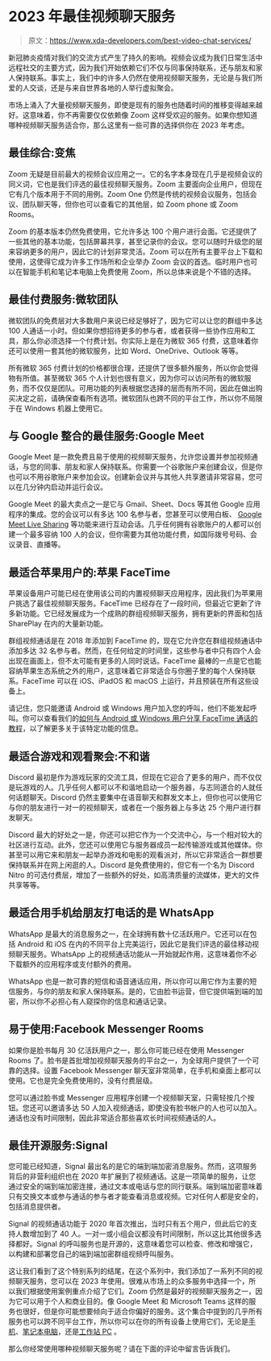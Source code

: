 # 2023 年最佳视频聊天服务

> 原文：<https://www.xda-developers.com/best-video-chat-services/>

新冠肺炎疫情对我们的交流方式产生了持久的影响。视频会议成为我们日常生活中远程社交的主要方式，因为我们开始依赖它们不仅与同事保持联系，还与朋友和家人保持联系。事实上，我们中的许多人仍然在使用视频聊天服务，无论是与我们所爱的人交谈，还是与来自世界各地的人举行虚拟聚会。

市场上涌入了大量视频聊天服务，即使是现有的服务也随着时间的推移变得越来越好。这意味着，你不再需要仅仅依赖像 Zoom 这样受欢迎的服务。如果你想知道哪种视频聊天服务适合你，那么这里有一些可靠的选择供你在 2023 年考虑。

## 最佳综合:变焦

Zoom 无疑是目前最大的视频会议应用之一。它的名字本身现在几乎是视频会议的同义词，它也是我们评选的最佳视频聊天服务。Zoom 主要面向企业用户，但现在它有几个版本用于不同的用例。Zoom One 仍然是传统的视频会议服务，包括会议、团队聊天等，但你也可以查看它的其他层，如 Zoom phone 或 Zoom Rooms。

Zoom 的基本版本仍然免费使用，它允许多达 100 个用户进行会面。它还提供了一些其他的基本功能，包括屏幕共享，甚至记录你的会议。您可以随时升级您的层来容纳更多的用户，因此它的计划非常灵活。Zoom 可以在所有主要平台上下载和使用，这使得它成为许多工作场所和企业举办 Zoom 会议的首选。临时用户也可以在智能手机和笔记本电脑上免费使用 Zoom，所以总体来说是个不错的选择。

## 最佳付费服务:微软团队

微软团队的免费层对大多数用户来说已经足够好了，因为它可以让您的群组中多达 100 人通话一小时。但如果你想招待更多的参与者，或者获得一些协作应用和工具，那么你必须选择一个付费计划。你实际上是在为微软 365 付费，这意味着你还可以使用一套其他的微软服务，比如 Word、OneDrive、Outlook 等等。

所有微软 365 付费计划的价格都很合理，还提供了很多额外服务，所以你会觉得物有所值。甚至微软 365 个人计划也很有意义，因为你可以访问所有的微软服务，而不仅仅是团队。可用功能的列表根据您选择的层而有所不同，因此在做出购买决定之前，请确保查看所有选项。微软团队也跨不同的平台工作，所以你不局限于在 Windows 机器上使用它。

## 与 Google 整合的最佳服务:Google Meet

Google Meet 是一款免费且易于使用的视频聊天服务，允许您设置并参加视频通话，与您的同事、朋友和家人保持联系。你需要一个谷歌账户来创建会议，但是你也可以不用谷歌账户来参加会议。创建新会议并与其他人共享邀请非常容易，您可以在几分钟内启动并运行会议。

Google Meet 的最大卖点之一是它与 Gmail、Sheet、Docs 等其他 Google 应用程序的集成。您的会议可以有多达 100 名参与者，您甚至可以使用白板、 [Google Meet Live Sharing](https://www.xda-developers.com/google-meet-live-sharing/) 等功能来进行互动会话。几乎任何拥有谷歌账户的人都可以创建一个最多容纳 100 人的会议，但你需要为其他功能付费，如国际拨号号码、会议录音、直播等。

## 最适合苹果用户的:苹果 FaceTime

苹果设备用户可能已经在使用该公司的内置视频聊天应用程序，因此我们为苹果用户挑选了最佳视频聊天服务。FaceTime 已经存在了一段时间，但最近它更新了许多新功能。它已经发展成为一个成熟的群组视频聊天服务，拥有更新的界面和包括 SharePlay 在内的大量新功能。

群组视频通话是在 2018 年添加到 FaceTime 的，现在它允许您在群组视频通话中添加多达 32 名参与者。然而，在任何给定的时间里，这些参与者中只有四个人会出现在画面上，但不太可能有更多的人同时说话。FaceTime 最棒的一点是它也能容纳苹果生态系统之外的用户，这意味着它非常适合与你圈子里的每个人保持联系。FaceTime 可以在 iOS、iPadOS 和 macOS 上运行，并且预装在所有这些设备上。

请记住，您只能邀请 Android 或 Windows 用户加入您的呼叫，他们不能发起呼叫。你可以查看我们的[如何与 Android 或 Windows 用户分享 FaceTime 通话的教程](https://www.xda-developers.com/how-to-share-facetime-windows-android/)，以了解更多关于该特定功能的信息。

## 最适合游戏和观看聚会:不和谐

Discord 最初是作为游戏玩家的交流工具，但现在它迎合了更多的用户，而不仅仅是玩游戏的人。几乎任何人都可以不和谐地启动一个服务器，与志同道合的人就任何话题聊天。Discord 仍然主要集中在语音聊天和群发文本上，但你也可以使用它与你的朋友进行一对一的视频聊天，或者在一个服务器上与多达 25 个用户进行群发聊天。

Discord 最大的好处之一是，你还可以把它作为一个交流中心，与一个相对较大的社区进行互动。此外，您还可以使用它与服务器成员一起传输游戏或其他媒体。你甚至可以用它来和朋友一起举办游戏和电影的观看派对，所以它非常适合一群想要保持联系并在网上闲逛的人。Discord 是免费使用的，但它有一个名为 Discord Nitro 的可选付费层，增加了一些额外的好处，如高清质量的流媒体，更大的文件共享等等。

## 最适合用手机给朋友打电话的是 WhatsApp

WhatsApp 是最大的消息服务之一，在全球拥有数十亿活跃用户。它还可以在包括 Android 和 iOS 在内的不同平台上完美运行，因此它是我们评选的最佳移动视频聊天服务。WhatsApp 上的视频通话功能从一开始就起作用，这意味着你不必下载额外的应用程序或支付额外的费用。

WhatsApp 也是一款可靠的短信和语音通话应用，所以你可以用它作为主要的短信服务，与你的朋友和家人保持联系。是的，它由脸书运营，但它提供端到端的加密，所以你不必担心有人窥探你的信息和通话记录。

## 易于使用:Facebook Messenger Rooms

如果你是脸书每月 30 亿活跃用户之一，那么你可能已经在使用 Messenger Rooms 了。脸书是首批增加视频聊天服务的平台之一，为全球用户提供了一个可靠的选择。设置 Facebook Messenger 聊天室非常简单，在手机和桌面上都可以使用。它也是完全免费使用的，没有付费层级。

您可以通过脸书或 Messenger 应用程序创建一个视频聊天室，只需轻按几个按钮。您还可以邀请多达 50 人加入视频通话，即使没有脸书帐户的人也可以加入。通话也没有时间限制，因此非常适合那些喜欢长时间视频通话的人。

## 最佳开源服务:Signal

您可能已经知道，Signal 最出名的是它的端到端加密消息服务。然而，这项服务背后的非营利组织也在 2020 年扩展到了视频通话。这是一项简单的服务，让您通过安全的端到端加密连接，通过文本或电话与您的同行联系。端到端加密意味着只有交换文本或参与通话的参与者才能查看消息或视频。它对任何人都是安全的，包括消息提供者。

Signal 的视频通话功能于 2020 年首次推出，当时只有五个用户，但此后它的支持人数增加到了 40 人。一对一或小组会议都没有时间限制，所以这比其他很多选择都好。Signal 的呼叫服务也是开源的，这意味着您可以检查、修改和增强它，以构建和部署您自己的端到端加密群组视频呼叫服务。

这让我们看到了这个特别系列的结尾，在这个系列中，我们添加了一系列不同的视频聊天服务，您可以在 2023 年使用。很难从市场上的众多服务中选择一个，所以我们根据使用案例重点介绍了它们。Zoom 仍然是最好的视频聊天服务之一，因为它可以用于个人和商业目的。像 Google Meet 和 Microsoft Teams 这样的服务也很好，但是你可能想要倾向于适合你偏好的服务。这个集合中提到的几乎所有服务也可以跨不同平台工作，所以你可以在你的所有设备上使用它们，无论是[手机](https://www.xda-developers.com/best-phones/)、[笔记本电脑](https://www.xda-developers.com/best-laptops/)，还是[工作站 PC](https://www.xda-developers.com/budget-office-pc-guide/) 。

那么你经常使用哪种视频聊天服务呢？请在下面的评论中留言告诉我们。